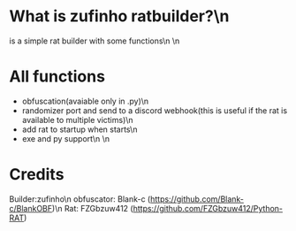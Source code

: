 # What is zufinho ratbuilder?\n
is a simple rat builder with some functions\n
\n
# All functions
+ obfuscation(avaiable only in .py)\n
+ randomizer port and send to a discord webhook(this is useful if the rat is available to multiple victims)\n
+ add rat to startup when starts\n
+ exe and py support\n
\n
# Credits
Builder:zufinho\n
obfuscator: Blank-c (https://github.com/Blank-c/BlankOBF)\n
Rat: FZGbzuw412 (https://github.com/FZGbzuw412/Python-RAT)